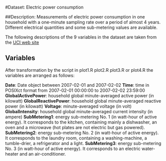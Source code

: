 #Dataset: Electric power consumption

##Description: 
Measurements of electric power consumption in one household with a one-minute sampling rate over a period of almost 4 years. Different electrical quantities and some sub-metering values are available.

The following descriptions of the 9 variables in the dataset are taken from the [UCI web site](https://archive.ics.uci.edu/ml/datasets/Individual+household+electric+power+consumption)

## Variables
After transformation by the script in plot1.R plot2.R plot3.R or plot4.R the variables are arranged as follows:

__Date__: Date object between 2007-02-01 and 2007-02-02
__Time__: time in POSIXct format from 2007-02-01 00:00:00 to 2007-02-02 23:59:00
__GlobalActivePower__: household global minute-averaged active power (in kilowatt)
__GlobalReactivePower__: household global minute-averaged reactive power (in kilowatt)
__Voltage__: minute-averaged voltage (in volt)
__GlobalIntensity__: household global minute-averaged current intensity (in ampere)
__SubMetering1__: energy sub-metering No. 1 (in watt-hour of active energy). It corresponds to the kitchen, containing mainly a dishwasher, an oven and a microwave (hot plates are not electric but gas powered).
__SubMetering2__: energy sub-metering No. 2 (in watt-hour of active energy). It corresponds to the laundry room, containing a washing-machine, a tumble-drier, a refrigerator and a light.
__SubMetering3__: energy sub-metering No. 3 (in watt-hour of active energy). It corresponds to an electric water-heater and an air-conditioner.
